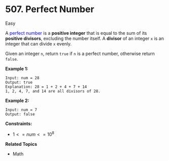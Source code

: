 # 507. Perfect Number

Easy

A <font color="blue">perfect number</font> is a **positive integer** that is equal to the sum of its **positive divisors**, excluding the number itself. A **divisor** of an integer `x` is an integer that can divide `x` evenly.

Given an integer `n`, return `true` if `n` is a perfect number, otherwise return `false`.

 

**Example 1:**
```
Input: num = 28
Output: true
Explanation: 28 = 1 + 2 + 4 + 7 + 14
1, 2, 4, 7, and 14 are all divisors of 28.
```
**Example 2:**
```
Input: num = 7
Output: false
``` 

**Constraints:**

- $1 <= num <= 10^8$

**Related Topics**
- Math